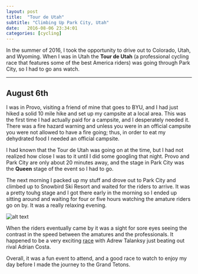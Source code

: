 ```yaml
---
layout: post
title:  "Tour de Utah"
subtitle: "Climbing Up Park City, Utah"
date:   2016-08-06 23:34:01
categories: [cycling]
---
```


In the summer of 2016, I took the opportunity to drive out to Colorado, Utah, and Wyoming. When I was in Utah the **Tour de Utah** (a professional cycling race that features some of the best America riders) was going through Park City, so I had to go ans watch. 

___

## August 6th

I was in Provo, visiting a friend of mine that goes to BYU, and I had just hiked a solid 10 mile hike and set up my campsite at a local area. This was the first time I had actually paid for a campsite, and I desperately needed it. There was a fire hazard warning and unless you were in an official campsite you were not allowed to have a fire going; thus, in order to eat my dehydrated food I needed an official campsite. 

I had known that the Tour de Utah was going on at the time, but I had not realized how close I was to it until I did some googling that night. Provo and Park City are only about 20 minutes away, and the stage in Park City was the **Queen** stage of the event so I had to go. 

The next morning I packed up my stuff and drove out to Park City and climbed up to Snowbird Ski Resort and waited for the riders to arrive.
It was a pretty touhg stage and I got there early in the morning so I ended up sitting around and waiting for four or five hours watching the amature riders go on by. It was a really relaxing evening. 

![alt text](https://scontent.cdninstagram.com/t51.2885-15/e35/13707211_298160007211632_1818695979_n.jpg)

When the riders eventually came by it was a sight for sore eyes seeing the contrast in the speed between the amatures and the professionals. It happened to be a very exciting [race](http://www.cyclingnews.com/races/tour-of-utah-2016/stage-6/results/) with Adrew Talanksy just beating out rival Adrian Costa.

Overall, it was a fun event to attend, and a good race to watch to enjoy my day before I made the journey to the Grand Tetons.
